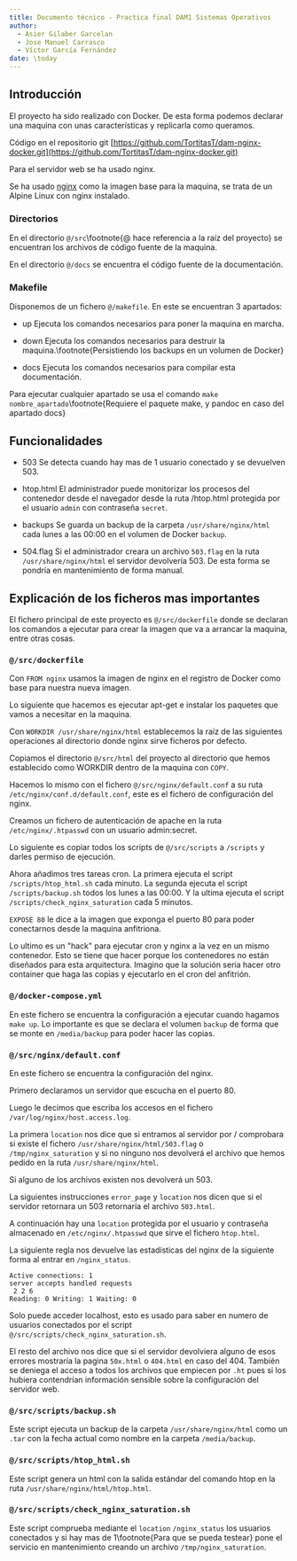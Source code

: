 ```yaml
---
title: Documento técnico - Practica final DAM1 Sistemas Operativos
author:
  - Asier Gilaber Garcelan
  - Jose Manuel Carrasco
  - Víctor García Fernández
date: \today
---
```


## Introducción

El proyecto ha sido realizado con Docker. De esta forma podemos declarar una maquina con unas características y replicarla como queramos.

Código en el repositorio git [https://github.com/TortitasT/dam-nginx-docker.git](https://github.com/TortitasT/dam-nginx-docker.git)

Para el servidor web se ha usado nginx.

Se ha usado [nginx](https://hub.docker.com/_/nginx) como la imagen base para la maquina, se trata de un Alpine Linux con nginx instalado.

### Directorios

En el directorio `@/src`\footnote{@ hace referencia a la raíz del proyecto} se encuentran los archivos de código fuente de la maquina.

En el directorio `@/docs` se encuentra el código fuente de la documentación.

### Makefile

Disponemos de un fichero `@/makefile`. En este se encuentran 3 apartados:

- up Ejecuta los comandos necesarios para poner la maquina en marcha.

- down Ejecuta los comandos necesarios para destruir la maquina.\footnote{Persistiendo los backups en un volumen de Docker}

- docs Ejecuta los comandos necesarios para compilar esta documentación.

Para ejecutar cualquier apartado se usa el comando `make nombre_apartado`\footnote{Requiere el paquete make, y pandoc en caso del apartado docs}

## Funcionalidades

- 503 Se detecta cuando hay mas de 1 usuario conectado y se devuelven 503.

- htop.html El administrador puede monitorizar los procesos del contenedor desde el navegador desde la ruta /htop.html protegida por el usuario `admin` con contraseña `secret`.

- backups Se guarda un backup de la carpeta `/usr/share/nginx/html` cada lunes a las 00:00 en el volumen de Docker `backup`.

- 504.flag Si el administrador creara un archivo `503.flag` en la ruta `/usr/share/nginx/html` el servidor devolvería 503. De esta forma se pondría en mantenimiento de forma manual.

## Explicación de los ficheros mas importantes

El fichero principal de este proyecto es `@/src/dockerfile` donde se declaran los comandos a ejecutar para crear la imagen que va a arrancar la maquina, entre otras cosas.

### `@/src/dockerfile`

Con `FROM nginx` usamos la imagen de nginx en el registro de Docker como base para nuestra nueva imagen.

Lo siguiente que hacemos es ejecutar apt-get e instalar los paquetes que vamos a necesitar en la maquina.

Con `WORKDIR /usr/share/nginx/html` establecemos la raíz de las siguientes operaciones al directorio donde nginx sirve ficheros por defecto.

Copiamos el directorio `@/src/html` del proyecto al directorio que hemos establecido como WORKDIR dentro de la maquina con `COPY`.

Hacemos lo mismo con el fichero `@/src/nginx/default.conf` a su ruta `/etc/nginx/conf.d/default.conf`, este es el fichero de configuración del nginx.

Creamos un fichero de autenticación de apache en la ruta `/etc/nginx/.htpasswd` con un usuario admin:secret.

Lo siguiente es copiar todos los scripts de `@/src/scripts` a `/scripts` y darles permiso de ejecución.

Ahora añadimos tres tareas cron. La primera ejecuta el script `/scripts/htop_html.sh` cada minuto. La segunda ejecuta el script `/scripts/backup.sh` todos los lunes a las 00:00. Y la ultima ejecuta el script `/scripts/check_nginx_saturation` cada 5 minutos.

`EXPOSE 80` le dice a la imagen que exponga el puerto 80 para poder conectarnos desde la maquina anfitriona.

Lo ultimo es un "hack" para ejecutar cron y nginx a la vez en un mismo contenedor. Esto se tiene que hacer porque los contenedores no están diseñados para esta arquitectura. Imagino que la solución seria hacer otro container que haga las copias y ejecutarlo en el cron del anfitrión.

### `@/docker-compose.yml`

En este fichero se encuentra la configuración a ejecutar cuando hagamos `make up`. Lo importante es que se declara el volumen `backup` de forma que se monte en `/media/backup` para poder hacer las copias.

### `@/src/nginx/default.conf`

En este fichero se encuentra la configuración del nginx.

Primero declaramos un servidor que escucha en el puerto 80.

Luego le decimos que escriba los accesos en el fichero `/var/log/nginx/host.access.log`.

La primera `location` nos dice que si entramos al servidor por / comprobara si existe el fichero `/usr/share/nginx/html/503.flag` o `/tmp/nginx_saturation` y si no ninguno nos devolverá el archivo que hemos pedido en la ruta `/usr/share/nginx/html`.

Si alguno de los archivos existen nos devolverá un 503.

La siguientes instrucciones `error_page` y `location` nos dicen que si el servidor retornara un 503 retornaría el archivo `503.html`.

A continuación hay una `location` protegida por el usuario y contraseña almacenado en `/etc/nginx/.htpasswd` que sirve el fichero `htop.html`.

La siguiente regla nos devuelve las estadísticas del nginx de la siguiente forma al entrar en `/nginx_status`.

```
Active connections: 1
server accepts handled requests
 2 2 6
Reading: 0 Writing: 1 Waiting: 0
```

Solo puede acceder localhost, esto es usado para saber en numero de usuarios conectados por el script `@/src/scripts/check_nginx_saturation.sh`.

El resto del archivo nos dice que si el servidor devolviera alguno de esos errores mostraría la pagina `50x.html` o `404.html` en caso del 404. También se deniega el acceso a todos los archivos que empiecen por `.ht` pues si los hubiera contendrían información sensible sobre la configuración del servidor web.

### `@/src/scripts/backup.sh`

Este script ejecuta un backup de la carpeta `/usr/share/nginx/html` como un `.tar` con la fecha actual como nombre en la carpeta `/media/backup`.

### `@/src/scripts/htop_html.sh`

Este script genera un html con la salida estándar del comando htop en la ruta `/usr/share/nginx/html/htop.html`.

### `@/src/scripts/check_nginx_saturation.sh`

Este script comprueba mediante el `location` `/nginx_status` los usuarios conectados y si hay mas de 1\footnote{Para que se pueda testear} pone el servicio en mantenimiento creando un archivo `/tmp/nginx_saturation`.
